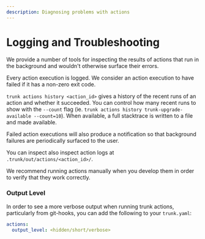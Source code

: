 ```yaml
---
description: Diagnosing problems with actions
---
```


# Logging and Troubleshooting

We provide a number of tools for inspecting the results of actions that run in the background and wouldn't otherwise surface their errors.

Every action execution is logged. We consider an action execution to have failed if it has a non-zero exit code.

`trunk actions history <action_id>` gives a history of the recent runs of an action and whether it succeeded. You can control how many recent runs to show with the `--count` flag (ie. `trunk actions history trunk-upgrade-available --count=10`). When available, a full stacktrace is written to a file and made available.

Failed action executions will also produce a notification so that background failures are periodically surfaced to the user.

You can inspect also inspect action logs at `.trunk/out/actions/<action_id>/`.

We recommend running actions manually when you develop them in order to verify that they work correctly.

### Output Level

In order to see a more verbose output when running trunk actions, particularly from git-hooks, you can add the following to your `trunk.yaml`:

```yaml
actions:
  output_level: <hidden/short/verbose>
```
